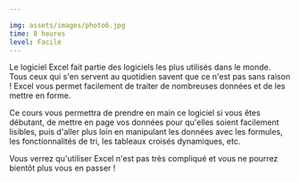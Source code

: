 ```yaml
---

img: assets/images/photo6.jpg
time: 8 heures
level: Facile
---
```


Le logiciel Excel fait partie des logiciels les plus utilisés dans le monde. Tous ceux qui s'en servent au quotidien savent que ce n'est pas sans raison ! Excel vous permet facilement de traiter de nombreuses données et de les mettre en forme.

Ce cours vous permettra de prendre en main ce logiciel si vous êtes débutant, de mettre en page vos données pour qu'elles soient facilement lisibles, puis d'aller plus loin en manipulant les données avec les formules, les fonctionnalités de tri, les tableaux croisés dynamiques, etc.

Vous verrez qu'utiliser Excel n'est pas très compliqué et vous ne pourrez bientôt plus vous en passer !